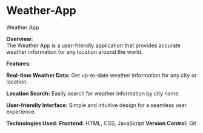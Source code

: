 # Weather-App
Weather App

**Overview:**  
The Weather App is a user-friendly application that provides accurate weather information for any location around the world.

**Features:**

**Real-time Weather Data:** Get up-to-date weather information for any city or location.

**Location Search:** Easily search for weather information by city name.

**User-friendly Interface:** Simple and intuitive design for a seamless user experience.

**Technologies Used:**
**Frontend:** HTML, CSS, JavaScript
**Version Control:** Git
